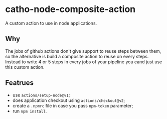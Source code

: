 # catho-node-composite-action
A custom action to use in node applications.

## Why
The jobs of github actions don't give support to reuse steps between them, so the alternative is build a composite action to reuse on every steps.
Instead to write 4 or 5 steps in every jobs of your pipeline you cand just use this custom action.

## Featrues
 - use `actions/setup-node@v1`;
 - does application checkout using `actions/checkout@v2`;
 - create a `.npmrc` file in case you pass `npm-token` parameter;
 - run `npm install`.
